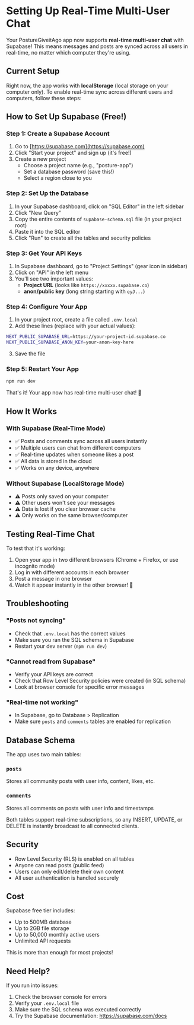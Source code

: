 # Setting Up Real-Time Multi-User Chat

Your PostureGiveitAgo app now supports **real-time multi-user chat** with Supabase! This means messages and posts are synced across all users in real-time, no matter which computer they're using.

## Current Setup

Right now, the app works with **localStorage** (local storage on your computer only). To enable real-time sync across different users and computers, follow these steps:

## How to Set Up Supabase (Free!)

### Step 1: Create a Supabase Account

1. Go to [https://supabase.com](https://supabase.com)
2. Click "Start your project" and sign up (it's free!)
3. Create a new project
   - Choose a project name (e.g., "posture-app")
   - Set a database password (save this!)
   - Select a region close to you

### Step 2: Set Up the Database

1. In your Supabase dashboard, click on "SQL Editor" in the left sidebar
2. Click "New Query"
3. Copy the entire contents of `supabase-schema.sql` file (in your project root)
4. Paste it into the SQL editor
5. Click "Run" to create all the tables and security policies

### Step 3: Get Your API Keys

1. In Supabase dashboard, go to "Project Settings" (gear icon in sidebar)
2. Click on "API" in the left menu
3. You'll see two important values:
   - **Project URL** (looks like `https://xxxxx.supabase.co`)
   - **anon/public key** (long string starting with `eyJ...`)

### Step 4: Configure Your App

1. In your project root, create a file called `.env.local`
2. Add these lines (replace with your actual values):

```bash
NEXT_PUBLIC_SUPABASE_URL=https://your-project-id.supabase.co
NEXT_PUBLIC_SUPABASE_ANON_KEY=your-anon-key-here
```

3. Save the file

### Step 5: Restart Your App

```bash
npm run dev
```

That's it! Your app now has real-time multi-user chat! 🎉

## How It Works

### With Supabase (Real-Time Mode)
- ✅ Posts and comments sync across all users instantly
- ✅ Multiple users can chat from different computers
- ✅ Real-time updates when someone likes a post
- ✅ All data is stored in the cloud
- ✅ Works on any device, anywhere

### Without Supabase (LocalStorage Mode)
- ⚠️ Posts only saved on your computer
- ⚠️ Other users won't see your messages
- ⚠️ Data is lost if you clear browser cache
- ⚠️ Only works on the same browser/computer

## Testing Real-Time Chat

To test that it's working:

1. Open your app in two different browsers (Chrome + Firefox, or use incognito mode)
2. Log in with different accounts in each browser
3. Post a message in one browser
4. Watch it appear instantly in the other browser! 🚀

## Troubleshooting

### "Posts not syncing"
- Check that `.env.local` has the correct values
- Make sure you ran the SQL schema in Supabase
- Restart your dev server (`npm run dev`)

### "Cannot read from Supabase"
- Verify your API keys are correct
- Check that Row Level Security policies were created (in SQL schema)
- Look at browser console for specific error messages

### "Real-time not working"
- In Supabase, go to Database > Replication
- Make sure `posts` and `comments` tables are enabled for replication

## Database Schema

The app uses two main tables:

### `posts`
Stores all community posts with user info, content, likes, etc.

### `comments`
Stores all comments on posts with user info and timestamps

Both tables support real-time subscriptions, so any INSERT, UPDATE, or DELETE is instantly broadcast to all connected clients.

## Security

- Row Level Security (RLS) is enabled on all tables
- Anyone can read posts (public feed)
- Users can only edit/delete their own content
- All user authentication is handled securely

## Cost

Supabase free tier includes:
- Up to 500MB database
- Up to 2GB file storage
- Up to 50,000 monthly active users
- Unlimited API requests

This is more than enough for most projects!

## Need Help?

If you run into issues:
1. Check the browser console for errors
2. Verify your `.env.local` file
3. Make sure the SQL schema was executed correctly
4. Try the Supabase documentation: https://supabase.com/docs
